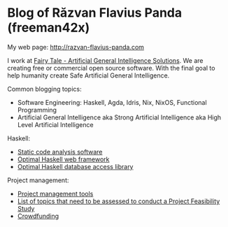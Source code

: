 # Blog of Răzvan Flavius Panda (freeman42x)

My web page: http://razvan-flavius-panda.com

I work at [Fairy Tale - Artificial General Intelligence Solutions](https://github.com/fairy-tale-agi-solutions). We are creating free or commercial open source software. With the final goal to help humanity create Safe Artificial General Intelligence.

Common blogging topics:

* Software Engineering: Haskell, Agda, Idris, Nix, NixOS, Functional Programming
* Artificial General Intelligence aka Strong Artificial Intelligence aka High Level Artificial Intelligence

Haskell:

* [Static code analysis software](https://github.com/razvan-flavius-panda/blog/blob/master/Haskell%20static%20code%20analysis%20software.md#haskell-static-code-analysis-software)
* [Optimal Haskell web framework](https://github.com/razvan-flavius-panda/blog/blob/master/Optimal%20Haskell%20web%20framework.md)
* [Optimal Haskell database access library](https://github.com/razvan-flavius-panda/blog/blob/master/Optimal%20Haskell%20database%20access%20library.md)

Project management:

* [Project management tools](https://github.com/razvan-flavius-panda/blog/blob/master/Project%20management%20tools.md)
* [List of topics that need to be assessed to conduct a Project Feasibility Study](https://github.com/razvan-flavius-panda/blog/blob/master/Project%20Feasibility%20Study%20Method/Project%20Feasibility%20Study%20Method.md)
* [Crowdfunding](https://github.com/razvan-flavius-panda/blog/blob/master/Crowdfunding.md)